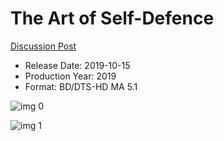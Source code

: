 # The Art of Self-Defence

[Discussion Post](https://www.avsforum.com/threads/bass-eq-for-filtered-movies.2995212/post-58742390)

* Release Date: 2019-10-15
* Production Year: 2019
* Format: BD/DTS-HD MA 5.1

![img 0](https://i.imgur.com/44UMl5M.jpg)

![img 1](https://i.imgur.com/21DnikF.png)

